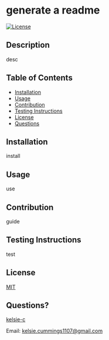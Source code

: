 # generate a readme
[![License](https://img.shields.io/badge/License-MIT-blue.svg)](https://opensource.org/licenses/MIT)

## Description

desc

## Table of Contents

- [Installation](#installation)
- [Usage](#usage)
- [Contribution](#contribution)
- [Testing Instructions](#testing)
- [License](#license)
- [Questions](#questions)

## Installation

install

## Usage

use

## Contribution

guide

## Testing Instructions

test

## License

[MIT](https://opensource.org/licenses/MIT)

## Questions?

[kelsie-c](https://www.github.com/kelsie-c)

Email: kelsie.cummings1107@gmail.com
